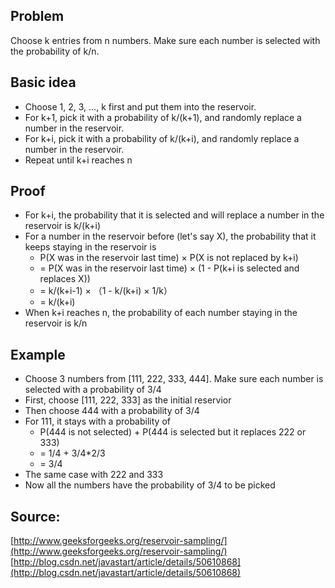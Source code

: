 ## Problem  
Choose k entries from n numbers. Make sure each number is selected with the probability of k/n.

## Basic idea
- Choose 1, 2, 3, ..., k first and put them into the reservoir.
- For k+1, pick it with a probability of k/(k+1), and randomly replace a number in the reservoir.
- For k+i, pick it with a probability of k/(k+i), and randomly replace a number in the reservoir.
- Repeat until k+i reaches n  

## Proof
- For k+i, the probability that it is selected and will replace a number in the reservoir is k/(k+i)  
- For a number in the reservoir before (let's say X), the probability that it keeps staying in the reservoir is  
    - P(X was in the reservoir last time) × P(X is not replaced by k+i)
    - = P(X was in the reservoir last time) × (1 - P(k+i is selected and replaces X))
    - = k/(k+i-1) × （1 - k/(k+i) × 1/k）
    - = k/(k+i)  
- When k+i reaches n, the probability of each number staying in the reservoir is k/n

## Example
- Choose 3 numbers from [111, 222, 333, 444]. Make sure each number is selected with a probability of 3/4
- First, choose [111, 222, 333] as the initial reservior
- Then choose 444 with a probability of 3/4
- For 111, it stays with a probability of
    - P(444 is not selected) + P(444 is selected but it replaces 222 or 333)
    - = 1/4 + 3/4*2/3
    - = 3/4
- The same case with 222 and 333
- Now all the numbers have the probability of 3/4 to be picked

## Source:
[http://www.geeksforgeeks.org/reservoir-sampling/](http://www.geeksforgeeks.org/reservoir-sampling/)  
[http://blog.csdn.net/javastart/article/details/50610868](http://blog.csdn.net/javastart/article/details/50610868)
